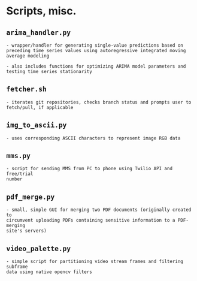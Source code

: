 # Scripts, misc.

## `arima_handler.py`
    - wrapper/handler for generating single-value predictions based on preceding time series values using autoregressive integrated moving average modeling
  
    - also includes functions for optimizing ARIMA model parameters and 
    testing time series stationarity

## `fetcher.sh`
    - iterates git repositories, checks branch status and prompts user to fetch/pull, if applicable

## `img_to_ascii.py`
    - uses corresponding ASCII characters to represent image RGB data

## `mms.py`
    - script for sending MMS from PC to phone using Twilio API and free/trial 
    number

## `pdf_merge.py`
    - small, simple GUI for merging two PDF documents (originally created to 
    circumvent uploading PDFs containing sensitive information to a PDF-merging 
    site's servers)

## `video_palette.py`
    - simple script for partitioning video stream frames and filtering subframe 
    data using native opencv filters

